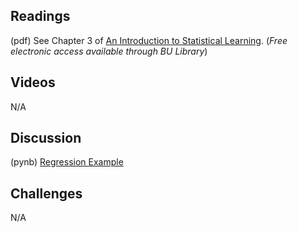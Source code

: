 ## Readings

(pdf) See Chapter 3 of [An Introduction to Statistical Learning](https://link.springer.com/book/10.1007/978-1-4614-7138-7). (*Free electronic access available through BU Library*)

## Videos

N/A

## Discussion

(pynb) [Regression Example](Regression_Example.ipynb)

## Challenges

N/A
